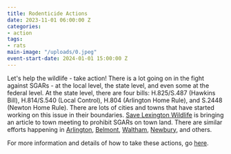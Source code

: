 ```yaml
---
title: Rodenticide Actions
date: 2023-11-01 06:00:00 Z
categories:
- action
tags:
- rats
main-image: "/uploads/0.jpeg"
event-start-date: 2024-01-01 15:00:00 Z
---
```


Let's help the wildlife - take action! There is a lot going on in the fight against SGARs - at the local level, the state level, and even some at the federal level. At the state level, there are four bills: H.825/S.487 (Hawkins Bill), H.814/S.540 (Local Control), H.804 (Arlington Home Rule), and S.2448 (Newton Home Rule). There are lots of cities and towns that have started working on this issue in their boundaries. [Save Lexington Wildlife](https://savelexingtonwildlife.org/) is bringing an article to town meeting to prohibit SGARs on town land. There are similar efforts happening in [Arlington](https://savearlingtonwildlife.org/), [Belmont](https://www.sustainablebelmont.net/save-belmont-raptors/), [Waltham](https://walthamlandtrust.org/save-waltham-wildlife/), [Newbury](https://www.facebook.com/groups/270129722714537/), and others. 

For more information and details of how to take these actions, go [here](https://docs.google.com/document/d/11BHCjs9Luw-z9G4UPbc9yumLaSpDTdhZZVQPZzl2FIk/edit). 

